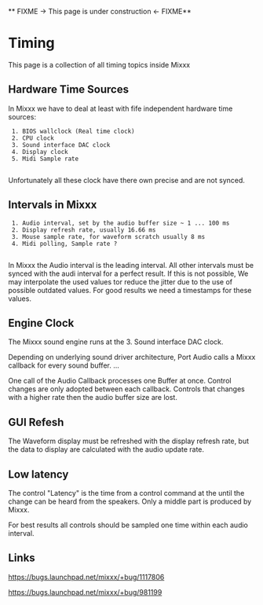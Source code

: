 \*\* FIXME -\> This page is under construction \<- FIXME\*\*

# Timing

This page is a collection of all timing topics inside Mixxx

## Hardware Time Sources

In Mixxx we have to deal at least with fife independent hardware time
sources:

``` 
 1. BIOS wallclock (Real time clock)
 2. CPU clock 
 3. Sound interface DAC clock 
 4. Display clock 
 5. Midi Sample rate 
 
```

Unfortunately all these clock have there own precise and are not synced.

## Intervals in Mixxx

``` 
 1. Audio interval, set by the audio buffer size ~ 1 ... 100 ms  
 2. Display refresh rate, usually 16.66 ms 
 3. Mouse sample rate, for waveform scratch usually 8 ms 
 4. Midi polling, Sample rate ? 
 
```

In Mixxx the Audio interval is the leading interval. All other intervals
must be synced with the audi interval for a perfect result. If this is
not possible, We may interpolate the used values tor reduce the jitter
due to the use of possible outdated values. For good results we need a
timestamps for these values.

## Engine Clock

The Mixxx sound engine runs at the 3. Sound interface DAC clock.

Depending on underlying sound driver architecture, Port Audio calls a
Mixxx callback for every sound buffer. ...

One call of the Audio Callback processes one Buffer at once. Control
changes are only adopted between each callback. Controls that changes
with a higher rate then the audio buffer size are lost.

## GUI Refesh

The Waveform display must be refreshed with the display refresh rate,
but the data to display are calculated with the audio update rate.

## Low latency

The control "Latency" is the time from a control command at the until
the change can be heard from the speakers. Only a middle part is
produced by Mixxx.

For best results all controls should be sampled one time within each
audio interval.

## Links

<https://bugs.launchpad.net/mixxx/+bug/1117806>

<https://bugs.launchpad.net/mixxx/+bug/981199>
